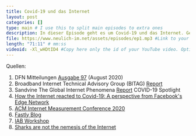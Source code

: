 ```yaml
---
title: Covid-19 und das Internet
layout: post
categories: []
type: main # I use this to split main episodes to extra ones
description: In dieser Episode geht es um Covid-19 und das Internet. Genauer gesagt geht es darum, wie sich Maßnahmen, wie Lockdowns, Home-Schooling und Home-Office auf den Traffic im Internet ausgewirkt haben und wie das Internet damit zurecht gekommen ist.
file: https://www.neulich-im.net/assets/episodes/ep1.mp3 #Link to your .mp3 file
length: "71:11" # mm:ss
videoid: -Xl_wHDtID4 #Copy here only the id of your YouTube video. Optional
---
```




Quellen:

1. DFN Mitteilungen [Ausgabe 97](https://www.dfn.de/fileadmin/5Presse/DFNMitteilungen/DFN_Mitteilungen_97_download.pdf) (August 2020)  
2. Broadband Internet Technical Advisory Group (BITAG) [Report](https://www.bitag.org/documents/bitag_report.pdf)  
3. Sandvine The Global Internet Phenomena [Report](https://www.sandvine.com/phenomena#:~:text=This%20edition%20of%20the%20Global,fixed%20and%20mobile%20operators%20worldwide) COVID-19 Spotlight  
4. [How the Internet reacted to Covid-19: A perspective from Facebook's Edge Network](https://research.fb.com/publications/how-the-internet-reacted-to-covid-19-a-perspective-from-facebooks-edge-network/) 
5. [ACM Internet Measurement Conference 2020](https://conferences.sigcomm.org/imc/2020/) 
6. [Fastly Blog](https://www.fastly.com/blog/how-covid-19-is-affecting-internet-performance)
7. [IAB Workshop](https://www.ietf.org/archive/id/draft-iab-covid19-workshop-02.html) 
8. [Sharks are not the nemesis of the Internet](https://iscpc.org/documents/?id=1959) 

